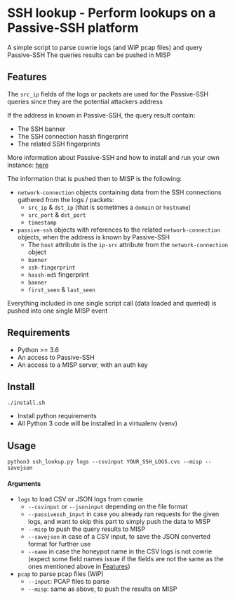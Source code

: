 # SSH lookup - Perform lookups on a Passive-SSH platform

A simple script to parse cowrie logs (and WiP pcap files) and query Passive-SSH
The queries results can be pushed in MISP

## Features

The `src_ip` fields of the logs or packets are used for the Passive-SSH queries since they are the potential attackers address

If the address in known in Passive-SSH, the query result contain:
- The SSH banner
- The SSH connection hassh fingerprint
- The related SSH fingerprints

More information about Passive-SSH and how to install and run your own instance: [here](https://github.com/D4-project/passive-ssh)

The information that is pushed then to MISP is the following:
- `network-connection` objects containing data from the SSH connections gathered from the logs / packets:
  - `src_ip` & `dst_ip` (that is sometimes a `domain` or `hostname`)
  - `src_port` & `dst_port`
  - `timestamp`
- `passive-ssh` objects with references to the related `network-connection` objects, when the address is known by Passive-SSH
  - The `host` attribute is the `ip-src` attribute from the `network-connection` object
  - `banner`
  - `ssh-fingerprint`
  - `hassh-md5` fingerprint
  - `banner`
  - `first_seen` & `last_seen`

Everything included in one single script call (data loaded and queried) is pushed into one single MISP event

## Requirements

- Python >= 3.6
- An access to Passive-SSH
- An access to a MISP server, with an auth key

## Install

~~~~
./install.sh
~~~~

- Install python requirements
- All Python 3 code will be installed in a virtualenv (venv)


## Usage

~~~~
python3 ssh_lookup.py logs --csvinput YOUR_SSH_LOGS.cvs --misp --savejson
~~~~

#### Arguments

- `logs` to load CSV or JSON logs from cowrie
  - `--csvinput` or `--jsoninput` depending on the file format
  - `--passivessh_input` in case you already ran requests for the given logs, and want to skip this part to simply push the data to MISP
  - `--misp` to push the query results to MISP
  - `--savejson` in case of a CSV input, to save the JSON converted format for further use
  - `--name` in case the honeypot name in the CSV logs is not cowrie (expect some field names issue if the fields are not the same as the ones mentioned above in [Features](#Features))
- `pcap` to parse pcap files (WiP)
  - `--input`: PCAP files to parse
  - `--misp`: same as above, to push the results on MISP
